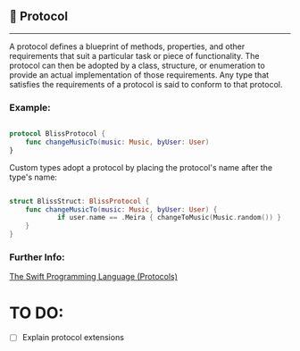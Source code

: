 
## :watermelon: Protocol
------------

A protocol defines a blueprint of methods, properties, and other requirements that suit a particular task or piece of functionality. 
The protocol can then be adopted by a class, structure, or enumeration to provide an actual implementation of those requirements.
Any type that satisfies the requirements of a protocol is said to conform to that protocol.

### Example:

```swift

protocol BlissProtocol {
    func changeMusicTo(music: Music, byUser: User)
}

```

Custom types adopt a protocol by placing the protocol's name after the type's name:

```swift

struct BlissStruct: BlissProtocol {
    func changeMusicTo(music: Music, byUser: User) {
            if user.name == .Meira { changeToMusic(Music.random()) }
    }
}

```

### Further Info: 

[The Swift Programming Language (Protocols)](https://developer.apple.com/library/ios/documentation/Swift/Conceptual/Swift_Programming_Language/Protocols.html)


# TO DO:
- [ ] Explain protocol extensions
